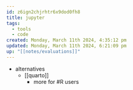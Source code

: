 ```yaml
---
id: z6ign2chjrhtr6x9dod0fh8
title: jupyter
tags:
  - tools
  - code
created: Monday, March 11th 2024, 4:35:12 pm
updated: Monday, March 11th 2024, 6:21:09 pm
up: "[[notes/evaluations]]"
---
```

- alternatives 
	- [[quarto]]
		- more for #R users 
